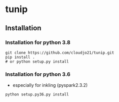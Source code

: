 # tunip

## Installation

### Installation for python 3.8
```shell
git clone https://github.com/cloudjo21/tunip.git
pip install .
# or python setup.py install
```

### Installation for python 3.6
- especially for inkling (pyspark2.3.2)
```shell
python setup.py36.py install
```

